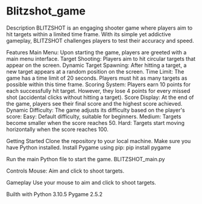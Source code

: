 # Blitzshot_game

Description
BLITZSHOT is an engaging shooter game where players aim to hit targets within a limited time frame. With its simple yet addictive gameplay, BLITZSHOT challenges players to test their accuracy and speed.

Features
Main Menu: Upon starting the game, players are greeted with a main menu interface.
Target Shooting: Players aim to hit circular targets that appear on the screen.
Dynamic Target Spawning: After hitting a target, a new target appears at a random position on the screen.
Time Limit: The game has a time limit of 20 seconds. Players must hit as many targets as possible within this time frame.
Scoring System: Players earn 10 points for each successfully hit target. However, they lose 4 points for every missed shot (accidental clicks without hitting a target).
Score Display: At the end of the game, players see their final score and the highest score achieved.
Dynamic Difficulty: The game adjusts its difficulty based on the player's score:
Easy: Default difficulty, suitable for beginners.
Medium: Targets become smaller when the score reaches 50.
Hard: Targets start moving horizontally when the score reaches 100.



Getting Started
Clone the repository to your local machine.
Make sure you have Python installed.
Install Pygame using pip:
pip install pygame

Run the main Python file to start the game.
BLITZSHOT_main.py


Controls
Mouse: Aim and click to shoot targets.

Gameplay
Use your mouse to aim and click to shoot targets.

Builth with
Python 3.10.5
Pygame 2.5.2
